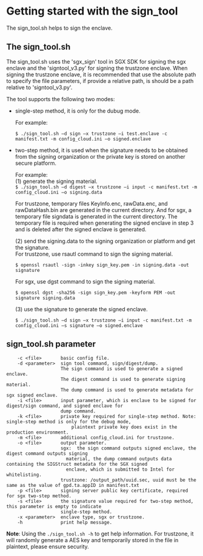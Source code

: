 # Getting started with the sign_tool

The sign_tool.sh helps to sign the enclave.

## The sign_tool.sh

The sign_tool.sh uses the 'sgx_sign' tool in SGX SDK for signing the sgx enclave and the 'signtool_v3.py' for signing the trustzone enclave. When signing the trustzone enclave, it is recommended that use the absolute path to specify the file parameters, if provide a relative path, is should be a path relative to 'signtool_v3.py'.

The tool supports the following two modes:


- single-step method, it is only for the dubug mode.  

    For example:    

    `$ ./sign_tool.sh –d sign –x trustzone –i test.enclave -c manifest.txt -m config_cloud.ini –o signed.enclave `


- two-step method, it is used when the signature needs to be obtained from the signing organization or the private key is stored on another secure platform.  

    For example:  
    (1) generate the signing material.  
    `$ ./sign_tool.sh –d digest –x trustzone –i input -c manifest.txt -m config_cloud.ini –o signing.data `

    For trustzone, temporary files KeyInfo.enc, rawData.enc, and rawDataHash.bin are generated in the current directory. And for sgx, a temporary file signdata is generated in the current directory. The temporary file is required when generating the signed enclave in step 3 and is deleted after the signed enclave is generated.  

    (2) send the signing.data to the signing organization or platform and get the signature.  
    For trustzone, use rsautl command to sign the signing material.
    
	`$ openssl rsautl -sign -inkey sign_key.pem -in signing.data -out signature `
	
	For sgx, use dgst command to sign the signing material.
    
	`$ openssl dgst -sha256 -sign sign_key.pem -keyform PEM -out signature signing.data `
    
	(3) use the signature to generate the signed enclave.  
    
	`$ ./sign_tool.sh –d sign –x trustzone –i input -c manifest.txt -m config_cloud.ini –s signature –o signed.enclave `

## sign_tool.sh parameter

```
    -c <file>       basic config file.
    -d <parameter>  sign tool command, sign/digest/dump.
                    The sign command is used to generate a signed enclave.
		            The digest command is used to generate signing material.
		            The dump command is used to generate metadata for sgx signed enclave.
	-i <file>       input parameter, which is enclave to be signed for digest/sign command, and signed enclave for
	                dump command.
	-k <file>       private key required for single-step method. Note: single-step method is only for the debug mode,
                        plaintext private key does exist in the production environment.
	-m <file>       additional config_cloud.ini for trustzone.
	-o <file>       output parameter.
                    sgx:  the sign command outputs signed enclave, the digest command outputs signing
                      material, the dump command outputs data containing the SIGStruct metadata for the SGX signed
                      enclave, which is submitted to Intel for whitelisting.
                    trustzone: /output_path/uuid.sec, uuid must be the same as the value of gpd.ta.appID in manifest.txt
	-p <file>       signing server public key certificate, required for sgx two-step method.
	-s <file>       the signature value required for two-step method, this parameter is empty to indicate
	                single-step method.
	-x <parameter>  enclave type, sgx or trustzone.
	-h              print help message.
```
**Note**: 
Using the `./sign_tool.sh -h` to get help information.
For trustzone, it will randomly generate a AES key and temporarily stored in the file in plaintext, please ensure security.
